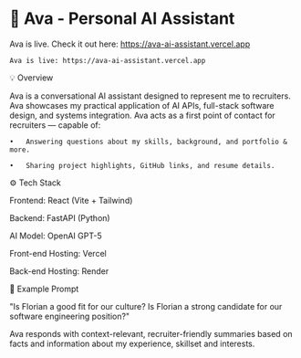 # 🌟 Ava - Personal AI Assistant
Ava is live. Check it out here: https://ava-ai-assistant.vercel.app  
```
Ava is live: https://ava-ai-assistant.vercel.app
```
💡 Overview  

Ava is a conversational AI assistant designed to represent me to recruiters. Ava showcases my practical application of AI APIs, full-stack software design, and systems integration. Ava acts as a first point of contact for recruiters — capable of:  

	•	Answering questions about my skills, background, and portfolio & more.  
	
	•	Sharing project highlights, GitHub links, and resume details.  
	
⚙️ Tech Stack  

Frontend: React (Vite + Tailwind)  

Backend: FastAPI (Python)  

AI Model: OpenAI GPT-5  

Front-end Hosting: Vercel  

Back-end Hosting: Render  


💬 Example Prompt  

"Is Florian a good fit for our culture? Is Florian a strong candidate for our software engineering position?"  

Ava responds with context-relevant, recruiter-friendly summaries based on facts and information about my experience, skillset and interests.